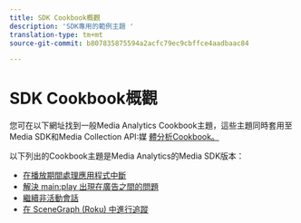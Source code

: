 ```yaml
---
title: SDK Cookbook概觀
description: 'SDK專用的範例主題 '
translation-type: tm+mt
source-git-commit: b807835875594a2acfc79ec9cbffce4aadbaac84

---
```



# SDK Cookbook概觀

您可在以下網址找到一般Media Analytics Cookbook主題，這些主題同時套用至Media SDK和Media Collection API:媒 [體分析Cookbook。](/help/media-analytics-cookbook/media-analytics-cookbook.md)

以下列出的Cookbook主題是Media Analytics的Media SDK版本：

* [在播放期間處理應用程式中斷](/help/sdk-implement/cookbook/app-interrupts.md)
* [解決 main:play 出現在廣告之間的問題](/help/sdk-implement/cookbook/fix-ad-play-ad.md)
* [繼續非活動會話](/help/sdk-implement/cookbook/resuming-inactive.md)
* [在 SceneGraph (Roku) 中進行追蹤](/help/sdk-implement/cookbook/sdk-track-scenegraph.md)
